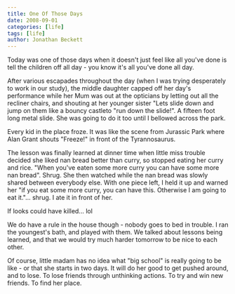 ```yaml
---
title: One Of Those Days
date: 2008-09-01
categories: [life]
tags: [life]
author: Jonathan Beckett
---
```


Today was one of those days when it doesn't just feel like all you've done is tell the children off all day - you know it's all you've done all day.

After various escapades throughout the day (when I was trying desperately to work in our study), the middle daughter capped off her day's performance while her Mum was out at the opticians by letting out all the recliner chairs, and shouting at her younger sister "Lets slide down and jump on them like a bouncy castleto "run down the slide!". A fifteen foot long metal slide. She was going to do it too until I bellowed across the park.

Every kid in the place froze. It was like the scene from Jurassic Park where Alan Grant shouts "Freeze!" in front of the Tyrannosaurus.

The lesson was finally learned at dinner time when little miss trouble decided she liked nan bread better than curry, so stopped eating her curry and rice. "When you've eaten some more curry you can have some more nan bread". Shrug. She then watched while the nan bread was slowly shared between everybody else. With one piece left, I held it up and warned her "if you eat some more curry, you can have this. Otherwise I am going to eat it."... shrug. I ate it in front of her.

If looks could have killed... lol

We do have a rule in the house though - nobody goes to bed in trouble. I ran the youngest's bath, and played with them. We talked about lessons being learned, and that we would try much harder tomorrow to be nice to each other.

Of course, little madam has no idea what "big school" is really going to be like - or that she starts in two days. It will do her good to get pushed around, and to lose. To lose friends through unthinking actions. To try and win new friends. To find her place.